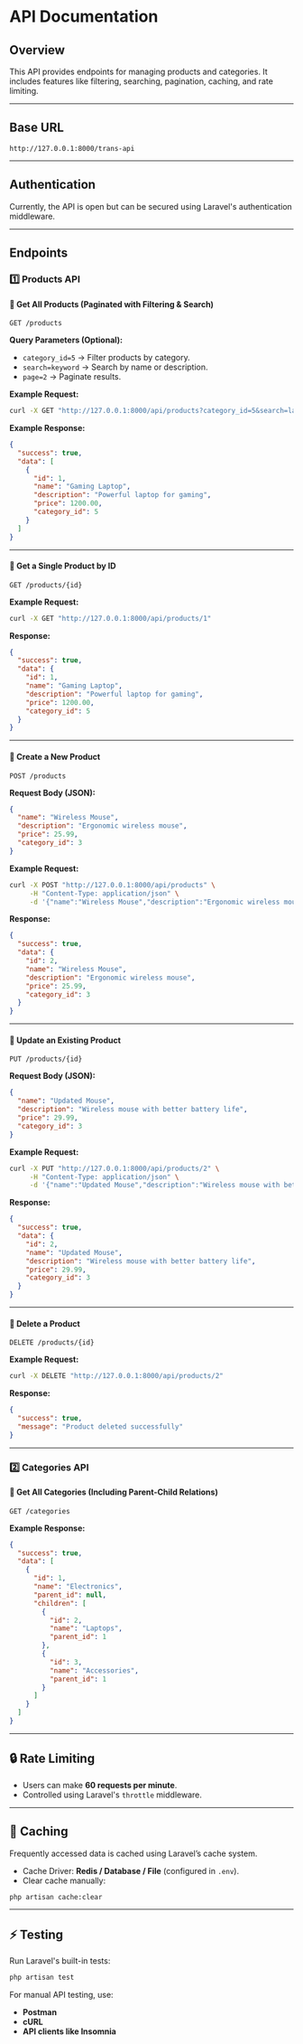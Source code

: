 # API Documentation

## Overview
This API provides endpoints for managing products and categories. It includes features like filtering, searching, pagination, caching, and rate limiting.

---

## Base URL
```
http://127.0.0.1:8000/trans-api
```

---

## Authentication
Currently, the API is open but can be secured using Laravel's authentication middleware.

---

## Endpoints

### 1️⃣ Products API

#### 📌 Get All Products (Paginated with Filtering & Search)
```
GET /products
```
**Query Parameters (Optional):**
- `category_id=5` → Filter products by category.
- `search=keyword` → Search by name or description.
- `page=2` → Paginate results.

**Example Request:**
```sh
curl -X GET "http://127.0.0.1:8000/api/products?category_id=5&search=laptop&page=1"
```

**Example Response:**
```json
{
  "success": true,
  "data": [
    {
      "id": 1,
      "name": "Gaming Laptop",
      "description": "Powerful laptop for gaming",
      "price": 1200.00,
      "category_id": 5
    }
  ]
}
```

---

#### 📌 Get a Single Product by ID
```
GET /products/{id}
```
**Example Request:**
```sh
curl -X GET "http://127.0.0.1:8000/api/products/1"
```

**Response:**
```json
{
  "success": true,
  "data": {
    "id": 1,
    "name": "Gaming Laptop",
    "description": "Powerful laptop for gaming",
    "price": 1200.00,
    "category_id": 5
  }
}
```

---

#### 📌 Create a New Product
```
POST /products
```
**Request Body (JSON):**
```json
{
  "name": "Wireless Mouse",
  "description": "Ergonomic wireless mouse",
  "price": 25.99,
  "category_id": 3
}
```
**Example Request:**
```sh
curl -X POST "http://127.0.0.1:8000/api/products" \
     -H "Content-Type: application/json" \
     -d '{"name":"Wireless Mouse","description":"Ergonomic wireless mouse","price":25.99,"category_id":3}'
```

**Response:**
```json
{
  "success": true,
  "data": {
    "id": 2,
    "name": "Wireless Mouse",
    "description": "Ergonomic wireless mouse",
    "price": 25.99,
    "category_id": 3
  }
}
```

---

#### 📌 Update an Existing Product
```
PUT /products/{id}
```
**Request Body (JSON):**
```json
{
  "name": "Updated Mouse",
  "description": "Wireless mouse with better battery life",
  "price": 29.99,
  "category_id": 3
}
```
**Example Request:**
```sh
curl -X PUT "http://127.0.0.1:8000/api/products/2" \
     -H "Content-Type: application/json" \
     -d '{"name":"Updated Mouse","description":"Wireless mouse with better battery life","price":29.99,"category_id":3}'
```

**Response:**
```json
{
  "success": true,
  "data": {
    "id": 2,
    "name": "Updated Mouse",
    "description": "Wireless mouse with better battery life",
    "price": 29.99,
    "category_id": 3
  }
}
```

---

#### 📌 Delete a Product
```
DELETE /products/{id}
```
**Example Request:**
```sh
curl -X DELETE "http://127.0.0.1:8000/api/products/2"
```

**Response:**
```json
{
  "success": true,
  "message": "Product deleted successfully"
}
```

---

### 2️⃣ Categories API

#### 📌 Get All Categories (Including Parent-Child Relations)
```
GET /categories
```
**Example Response:**
```json
{
  "success": true,
  "data": [
    {
      "id": 1,
      "name": "Electronics",
      "parent_id": null,
      "children": [
        {
          "id": 2,
          "name": "Laptops",
          "parent_id": 1
        },
        {
          "id": 3,
          "name": "Accessories",
          "parent_id": 1
        }
      ]
    }
  ]
}
```

---

## 🔒 Rate Limiting
- Users can make **60 requests per minute**.
- Controlled using Laravel's `throttle` middleware.

---

## 🚀 Caching
Frequently accessed data is cached using Laravel’s cache system.
- Cache Driver: **Redis / Database / File** (configured in `.env`).
- Clear cache manually:
```sh
php artisan cache:clear
```

---

## ⚡ Testing
Run Laravel's built-in tests:
```sh
php artisan test
```

For manual API testing, use:
- **Postman**
- **cURL**
- **API clients like Insomnia**

